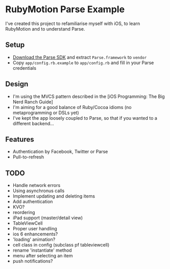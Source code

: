 # RubyMotion Parse Example

I've created this project to refamiliarise myself with iOS, to learn RubyMotion and to understand Parse.

## Setup

* [Download the Parse SDK](https://parse.com/downloads/ios/parse-library/latest) and extract `Parse.framework` to `vendor`
* Copy `app/config.rb.example` to `app/config.rb` and fill in your Parse credentials

## Design

* I'm using the MVCS pattern described in the [iOS Programming: The Big Nerd Ranch Guide]
* I'm aiming for a good balance of Ruby/Cocoa idioms (no metaprogramming or DSLs yet)
* I've kept the app loosely coupled to Parse, so that if you wanted to a different backend...

## Features

* Authentication by Facebook, Twitter or Parse
* Pull-to-refresh

## TODO

* Handle network errors
* Using asynchronus calls
* Implement updating and deleting items
* Add authentication
* KVO?
* reordering
* iPad support (master/detail view)
* TableViewCell
* Proper user handling
* ios 6 enhancements?
* 'loading' animation?
* cell class in config (subclass pf tableviewcell)
* rename 'instantiate' method
* menu after selecting an item
* push notifications?